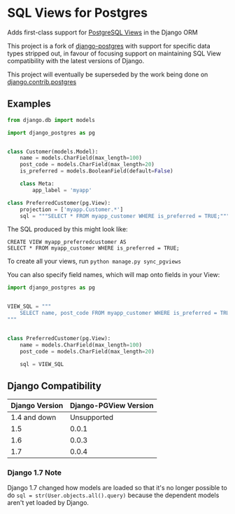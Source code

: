 SQL Views for Postgres
======================

Adds first-class support for [PostgreSQL Views][pg-views] in the Django ORM

This project is a fork of [django-postgres][django-postgres] with support for
specific data types stripped out, in favour of focusing support on maintaining
SQL View compatibility with the latest versions of Django.

This project will eventually be superseded by the work being done on
[django.contrib.postgres][django-contrib-docs]

[django-postgres]: https://github.com/zacharyvoase/django-postgres
[pg-views]: http://www.postgresql.org/docs/9.1/static/sql-createview.html
[django-contrib-docs]: https://docs.djangoproject.com/en/dev/ref/contrib/postgres/

Examples
-------

```python
from django.db import models

import django_postgres as pg


class Customer(models.Model):
    name = models.CharField(max_length=100)
    post_code = models.CharField(max_length=20)
    is_preferred = models.BooleanField(default=False)

    class Meta:
        app_label = 'myapp'

class PreferredCustomer(pg.View):
    projection = ['myapp.Customer.*']
    sql = """SELECT * FROM myapp_customer WHERE is_preferred = TRUE;"""
```

The SQL produced by this might look like:

```postgresql
CREATE VIEW myapp_preferredcustomer AS
SELECT * FROM myapp_customer WHERE is_preferred = TRUE;
```

To create all your views, run ``python manage.py sync_pgviews``

You can also specify field names, which will map onto fields in your View:

```python
import django_postgres as pg


VIEW_SQL = """
    SELECT name, post_code FROM myapp_customer WHERE is_preferred = TRUE
"""


class PreferredCustomer(pg.View):
    name = models.CharField(max_length=100)
    post_code = models.CharField(max_length=20)

    sql = VIEW_SQL
```

Django Compatibility
--------------------

<table>
  <thead>
    <tr>
      <th>Django Version</th>
      <th>Django-PGView Version</th>
    </tr>
  </thead>
  <tbody>
    <tr>
      <td>1.4 and down</td>
      <td>Unsupported</td>
    </tr>
    <tr>
      <td>1.5</td>
      <td>0.0.1</td>
    </tr>
    <tr>
      <td>1.6</td>
      <td>0.0.3</td>
    </tr>
    <tr>
      <td>1.7</td>
      <td>0.0.4</td>
    </tr>
  </tbody>
</table>

### Django 1.7 Note

Django 1.7 changed how models are loaded so that it's no longer possible to do
`sql = str(User.objects.all().query)` because the dependent models aren't
yet loaded by Django.
